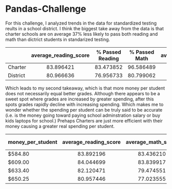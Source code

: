# Pandas-Challenge


For this challenge, I analyzed trends in the data for standardized testing reults in a school district. I think the biggest take away from the data is that charter schools are on average 37% less likely to pass both reading and math than dictrict students in standarized testing.

|          | average_reading_score  | % Passed Reading  | % Passed Math  | average_math_score	| % Passed  |
| -------- |:----------------------:|:-----------------:|:--------------:|:------------------:|:---------:|
| Charter  | 83.896421              | 83.473852         | 96.586489      | 93.620830          | 90.432244 |
| District | 80.966636              | 76.956733         | 80.799062      | 66.548453          | 53.672208 |

Which leads to my second takeaway, which is that more money per student does not necessarily equal better grades. Although there appears to be a sweet spot where grades are increased by greater spending, after this spots grades rapidly decline with increasing spending. Which makes me to wonder whether the spending per student can be truly said to be accurate (i.e. is the money going toward paying school adminstration salary or buy kids laptops for school.) Prehaps Charters are just more efficient with their money causing a greater real spending per student.

| money_per_student |	average_reading_score	| average_math_score | % Passed Reading |	% Passed Math |	% Passed |
| -------- |:----------------------:|:-----------------:|:--------------:|:------------------:|:---------:|
|$584.80	| 83.892196	| 83.436210	| 96.459627	| 93.541501	| 90.273988
|$609.00	| 84.044699	| 83.839917	| 95.945946	| 94.594595	| 90.540541
|$633.40	| 82.120471	|79.474551	| 87.468080	| 77.139934	| 68.476495
|$650.25	| 80.957446	| 77.023555	| 80.675217	| 66.701010	| 53.717613
